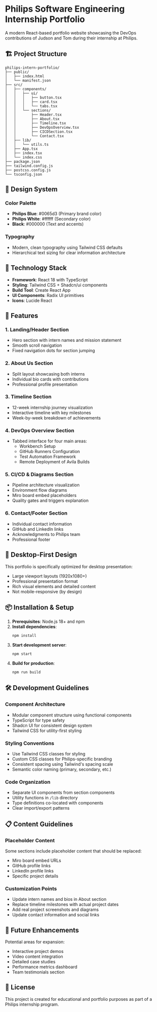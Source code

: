 # Philips Software Engineering Internship Portfolio

A modern React-based portfolio website showcasing the DevOps contributions of Judson and Tom during their internship at Philips.

## 🏗️ Project Structure

```
philips-intern-portfolio/
├── public/
│   ├── index.html
│   └── manifest.json
├── src/
│   ├── components/
│   │   ├── ui/
│   │   │   ├── button.tsx
│   │   │   ├── card.tsx
│   │   │   └── tabs.tsx
│   │   └── sections/
│   │       ├── Header.tsx
│   │       ├── About.tsx
│   │       ├── Timeline.tsx
│   │       ├── DevOpsOverview.tsx
│   │       ├── CICDSection.tsx
│   │       └── Contact.tsx
│   ├── lib/
│   │   └── utils.ts
│   ├── App.tsx
│   ├── index.tsx
│   └── index.css
├── package.json
├── tailwind.config.js
├── postcss.config.js
└── tsconfig.json
```

## 🎨 Design System

### Color Palette
- **Philips Blue**: #0065d3 (Primary brand color)
- **Philips White**: #ffffff (Secondary color)
- **Black**: #000000 (Text and accents)

### Typography
- Modern, clean typography using Tailwind CSS defaults
- Hierarchical text sizing for clear information architecture

## 🔧 Technology Stack

- **Framework**: React 18 with TypeScript
- **Styling**: Tailwind CSS + Shadcn/ui components
- **Build Tool**: Create React App
- **UI Components**: Radix UI primitives
- **Icons**: Lucide React

## 🚀 Features

### 1. Landing/Header Section
- Hero section with intern names and mission statement
- Smooth scroll navigation
- Fixed navigation dots for section jumping

### 2. About Us Section
- Split layout showcasing both interns
- Individual bio cards with contributions
- Professional profile presentation

### 3. Timeline Section
- 12-week internship journey visualization
- Interactive timeline with key milestones
- Week-by-week breakdown of achievements

### 4. DevOps Overview Section
- Tabbed interface for four main areas:
  - Workbench Setup
  - GitHub Runners Configuration  
  - Test Automation Framework
  - Remote Deployment of Avila Builds

### 5. CI/CD & Diagrams Section
- Pipeline architecture visualization
- Environment flow diagrams
- Miro board embed placeholders
- Quality gates and triggers explanation

### 6. Contact/Footer Section
- Individual contact information
- GitHub and LinkedIn links
- Acknowledgments to Philips team
- Professional footer

## 🎯 Desktop-First Design

This portfolio is specifically optimized for desktop presentation:
- Large viewport layouts (1920x1080+)
- Professional presentation format
- Rich visual elements and detailed content
- Not mobile-responsive (by design)

## 📦 Installation & Setup

1. **Prerequisites**: Node.js 18+ and npm
2. **Install dependencies**:
   ```bash
   npm install
   ```
3. **Start development server**:
   ```bash
   npm start
   ```
4. **Build for production**:
   ```bash
   npm run build
   ```

## 🛠️ Development Guidelines

### Component Architecture
- Modular component structure using functional components
- TypeScript for type safety
- Shadcn UI for consistent design system
- Tailwind CSS for utility-first styling

### Styling Conventions
- Use Tailwind CSS classes for styling
- Custom CSS classes for Philips-specific branding
- Consistent spacing using Tailwind's spacing scale
- Semantic color naming (primary, secondary, etc.)

### Code Organization
- Separate UI components from section components
- Utility functions in `/lib` directory
- Type definitions co-located with components
- Clear import/export patterns

## 📋 Content Guidelines

### Placeholder Content
Some sections include placeholder content that should be replaced:
- Miro board embed URLs
- GitHub profile links
- LinkedIn profile links
- Specific project details

### Customization Points
- Update intern names and bios in About section
- Replace timeline milestones with actual project dates
- Add real project screenshots and diagrams
- Update contact information and social links

## 🔄 Future Enhancements

Potential areas for expansion:
- Interactive project demos
- Video content integration
- Detailed case studies
- Performance metrics dashboard
- Team testimonials section

## 📄 License

This project is created for educational and portfolio purposes as part of a Philips internship program.
